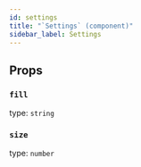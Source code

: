 ```yaml
---
id: settings
title: "`Settings` (component)"
sidebar_label: Settings
---
```



Props
-----

### `fill`

type: `string`


### `size`

type: `number`

